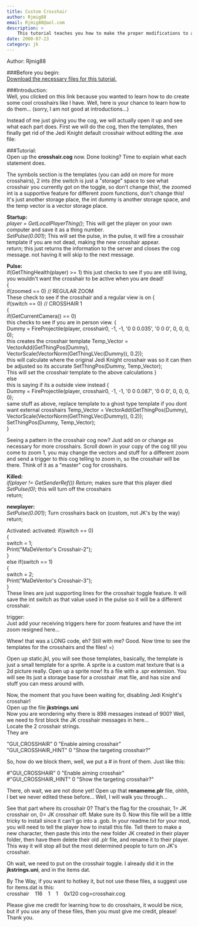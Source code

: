 ```yaml
---
title: Custom Crosshair
author: Rjmig88
email: Rjmig88@aol.com
description: >
    This tutorial teaches you how to make the proper modifications to add your own customized crosshair image..
date: 2000-07-23
category: jk
---
```


Author: Rjmig88

###Before you begin:  
[Download the necessary files for this tutorial.](crosshair.zip)

###Introduction:  
Well, you clicked on this link because you wanted to learn how to do
create some cool crosshairs like I have. Well, here is your chance to
learn how to do them... (sorry, I am not good at introductions...)

Instead of me just giving you the cog, we will actually open it up and
see what each part does. First we will do the cog, then the templates,
then finally get rid of the Jedi Knight default crosshair without
editing the .exe file:

###Tutorial:  
Open up the **crosshair.cog** now. Done looking? Time to explain what
each statement does.

The symbols section is the templates (you can add on more for more
crosshairs), 2 ints (the switch is just a "storage" space to see what
crosshair you currently got on the toggle, so don't change this\!, the
zoomed int is a supportive feature for different zoom functions, don't
change this\! It's just another storage place, the int dummy is another
storage space, and the temp vector is a vector storage place.

**Startup:**  
*player = GetLocalPlayerThing()*; This will get the player on your own
computer and save it as a thing number.  
*SetPulse(0.001)*; This will set the pulse, in the pulse, it will fire a
crosshair template if you are not dead, making the new crosshair
appear.  
*return*; this just returns the information to the server and closes the
cog message. not having it will skip to the next message.

**Pulse:**  
if(GetThingHealth(player) \>= 1) this just checks to see if you are
still living, you wouldn't want the crosshair to be active when you are
dead\!  
{  
if(zoomed == 0) // REGULAR ZOOM  
These check to see if the crosshair and a regular view is on {  
if(switch == 0) // CROSSHAIR 1  
{  
if(GetCurrentCamera() == 0)  
this checks to see if you are in person view. {  
Dummy = FireProjectile(player, crosshair0, -1, -1, '0 0 0.035', '0 0 0',
0, 0, 0, 0);  
this creates the crosshair template Temp\_Vector =
VectorAdd(GetThingPos(Dummy),
VectorScale(VectorNorm(GetThingLVec(Dummy)), 0.2));  
this will calculate where the original Jedi Knight crosshair was so it
can then be adjusted so its accurate SetThingPos(Dummy, Temp\_Vector);  
This will set the crosshair template to the above calculations }  
else  
this is saying if its a outside view instead {  
Dummy = FireProjectile(player, crosshair0, -1, -1, '0 0 0.087', '0 0 0',
0, 0, 0, 0);  
same stuff as above, replace template to a ghost type template if you
dont want external crosshairs Temp\_Vector =
VectorAdd(GetThingPos(Dummy),
VectorScale(VectorNorm(GetThingLVec(Dummy)), 0.2));  
SetThingPos(Dummy, Temp\_Vector);  
}  

Seeing a pattern in the crosshair cog now? Just add on or change as
necessary for more crosshairs. Scroll down in your copy of the cog till
you come to zoom 1, you may change the vectors and stuff for a different
zoom and send a trigger to this cog telling to zoom in, so the crosshair
will be there. Think of it as a "master" cog for crosshairs.

**Killed:**  
*if(player \!= GetSenderRef()) Return*; makes sure that this player
died  
*SetPulse(0)*; this will turn off the crosshairs  
return;  
  
**newplayer:**  
*SetPulse(0.001)*; Turn crosshairs back on (custom, not JK's by the
way)  
return;  
  
Activated: activated: if(switch == 0)  
{  
switch = 1;  
Print("MaDeVentor's Crosshair-2");  
}  
else if(switch == 1)  
{  
switch = 2;  
Print("MaDeVentor's Crosshair-3");  
}  
These lines are just supporting lines for the crosshair toggle feature.
It will save the int switch as that value used in the pulse so it will
be a different crosshair.  
  
trigger:  
Just add your receiving triggers here for zoom features and have the int
zoom resigned here...  
  
Whew\! that was a LONG code, eh? Still with me? Good. Now time to see
the templates for the crosshairs and the files\! =)  
  
Open up static.jkl, you will see those templates, basically, the
template is just a small template for a sprite. A sprite is a custom mat
texture that is a 2d picture really. Open up a sprite now\! Its a file
with a .spr extension. You will see its just a storage base for a
crosshair .mat file, and has size and stuff you can mess around with.  
  
Now, the moment that you have been waiting for, disabling Jedi Knight's
crosshair\!  
Open up the file **jkstrings.uni**  
Now you are wondering why there is 898 messages instead of 900? Well, we
need to first block the JK crosshair messages in here...  
Locate the 2 crosshair strings.  
They are  
  
"GUI\_CROSSHAIR" 0 "Enable aiming crosshair"  
"GUI\_CROSSHAIR\_HINT" 0 "Show the targeting crosshair?"  

So, how do we block them, well, we put a \# in front of them. Just like
this:

\#"GUI\_CROSSHAIR" 0 "Enable aiming crosshair"  
\#"GUI\_CROSSHAIR\_HINT" 0 "Show the targeting crosshair?"  

There, oh wait, we are not done yet\! Open up that **renameme.plr**
file, ohhh, I bet we never edited these before... Well, I will walk you
through...

See that part where its crosshair 0? That's the flag for the crosshair,
1= JK crosshair on, 0= JK crosshair off. Make sure its 0. Now this file
will be a little tricky to install since it can't go into a .gob. In
your readme.txt for your mod, you will need to tell the player how to
install this file. Tell them to make a new character, then paste this
into the new folder JK created in their player folder, then have them
delete their old .plr file, and rename it to their player. This way it
will stop all but the most determined people to turn on JK's crosshair.

Oh wait, we need to put on the crosshair toggle. I already did it in the
**jkstrings.uni**, and in the items dat.

By The Way, if you want to hotkey it, but not use these files, a suggest
use for items.dat is this:  
crosshair &nbsp;&nbsp; 116 &nbsp;&nbsp; 1 &nbsp;&nbsp; 1 &nbsp;&nbsp; 0x120 cog=crosshair.cog  
  
Please give me credit for learning how to do crosshairs, it would be
nice, but if you use any of these files, then you must give me credit,
please\! Thank you.
